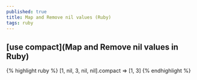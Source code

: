 ```yaml
---
published: true
title: Map and Remove nil values (Ruby)
tags: ruby
---
```

## [use compact](Map and Remove nil values in Ruby)

{% highlight ruby %}
[1, nil, 3, nil, nil].compact
=> [1, 3]
{% endhighlight %}
